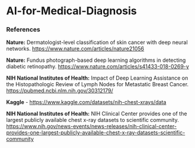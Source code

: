 # AI-for-Medical-Diagnosis





### References

**Nature:** Dermatologist-level classification of skin cancer with deep neural networks. https://www.nature.com/articles/nature21056

**Nature:** Fundus photograph-based deep learning algorithms in detecting diabetic retinopathy. https://www.nature.com/articles/s41433-018-0269-y

**NIH National Institutes of Health:** Impact of Deep Learning Assistance on the Histopathologic Review of Lymph Nodes for Metastatic Breast Cancer. https://pubmed.ncbi.nlm.nih.gov/30312179/

**Kaggle** - https://www.kaggle.com/datasets/nih-chest-xrays/data

**NIH National Institutes of Health:** NIH Clinical Center provides one of the largest publicly available chest x-ray datasets to scientific community. https://www.nih.gov/news-events/news-releases/nih-clinical-center-provides-one-largest-publicly-available-chest-x-ray-datasets-scientific-community
